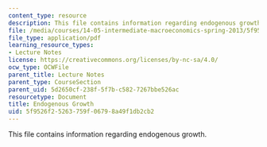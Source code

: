 ```yaml
---
content_type: resource
description: This file contains information regarding endogenous growth.
file: /media/courses/14-05-intermediate-macroeconomics-spring-2013/5f9526f25263759f06798a49f1db2cb2_MIT14_05S13_LecNot_end-gro.pdf
file_type: application/pdf
learning_resource_types:
- Lecture Notes
license: https://creativecommons.org/licenses/by-nc-sa/4.0/
ocw_type: OCWFile
parent_title: Lecture Notes
parent_type: CourseSection
parent_uid: 5d2650cf-238f-5f7b-c582-7267bbe526ac
resourcetype: Document
title: Endogenous Growth
uid: 5f9526f2-5263-759f-0679-8a49f1db2cb2
---
```

This file contains information regarding endogenous growth.